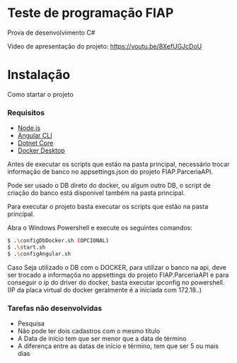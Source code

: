 # Teste de programação FIAP

Prova de desenvolvimento C#

Video de apresentação do projeto: https://youtu.be/8XefUGJcDoU

# Instalação

Como startar o projeto

### Requisitos

* [Node.js](https://nodejs.org/)
* [Angular CLI](https://cli.angular.io)
* [Dotnet Core](https://dotnet.microsoft.com/download)
* [Docker Desktop](https://www.docker.com/products/docker-desktop)

Antes de executar os scripts que estão na pasta principal, necessário trocar informação de banco no appsettings.json do projeto FIAP.ParceriaAPI.

Pode ser usado o DB direto do docker, ou algum outro DB, o script de criação do banco está disponivel também na pasta principal.

Para executar o projeto basta executar os scripts que estão na pasta principal.

Abra o Windows Powershell e execute os seguintes comandos:

```sh
$ .\configDbDocker.sh (OPCIONAL)
$ .\start.sh 
$ .\configAngular.sh
```

Caso Seja utilizado o DB com o DOCKER, para utilizar o banco na api, deve ser trocado a informaçõa no appsettings do projeto FIAP.ParceriaAPI e para conseguir o ip do driver do docker, basta executar ipconfig no powershell. (IP da placa virtual do docker geralmente é a iniciada com 172.18.*.*)

### Tarefas não desenvolvidas

* Pesquisa
* Não pode ter dois cadastros com o mesmo título
* A Data de início tem que ser menor que a data de término
* A diferença entre as datas de início e término, tem que ser 5 ou mais dias
